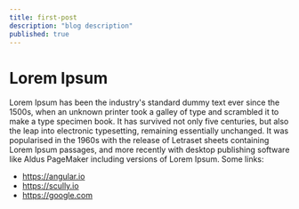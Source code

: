 ```yaml
---
title: first-post
description: "blog description"
published: true
---
```


# Lorem Ipsum

Lorem Ipsum has been the industry's standard dummy text ever since the 1500s, when an unknown printer took a galley of type and scrambled it to make a type specimen book. It has survived not only five centuries, but also the leap into electronic typesetting, remaining essentially unchanged.
It was popularised in the 1960s with the release of Letraset sheets containing Lorem Ipsum passages, and more recently with desktop publishing software like Aldus PageMaker including versions of Lorem Ipsum.
Some links:

- https://angular.io
- https://scully.io
- https://google.com
